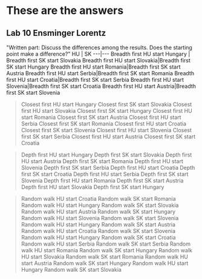 # These are the answers
## Lab 10 Ensminger Lorentz

"Written part: Discuss the differences among the results. Does the starting point make a difference?"
HU | SK
---|---
Breadth first HU start Hungary | Breadth first SK start Slovakia
Breadth first HU start Slovakia|Breadth first SK start Hungary
Breadth first HU start Romania|Breadth first SK start Austria
Breadth first HU start Serbia|Breadth first SK start Romania
Breadth first HU start Croatia|Breadth first SK start Serbia
Breadth first HU start Slovenia|Breadth first SK start Croatia
Breadth first HU start Austria|Breadth first SK start Slovenia


>Closest first HU start Hungary   Closest first SK start Slovakia
  Closest first HU start Slovakia   Closest first SK start Hungary
  Closest first HU start Romania   Closest first SK start Austria
  Closest first HU start Serbia   Closest first SK start Romania
  Closest first HU start Croatia   Closest first SK start Slovenia
  Closest first HU start Slovenia   Closest first SK start Serbia
  Closest first HU start Austria    Closest first SK start Croatia

>Depth first HU start Hungary   Depth first SK start Slovakia
  Depth first HU start Austria    Depth first SK start Romania
  Depth first HU start Slovenia   Depth first SK start Serbia
  Depth first HU start Croatia   Depth first SK start Croatia
  Depth first HU start Serbia   Depth first SK start Slovenia
  Depth first HU start Romania   Depth first SK start Austria
  Depth first HU start Slovakia   Depth first SK start Hungary

>Random walk HU start Croatia   Random walk SK start Romania
  Random walk HU start Hungary   Random walk SK start Slovakia
  Random walk HU start Austria   Random walk SK start Hungary
  Random walk HU start Slovenia   Random walk SK start Slovenia
  Random walk HU start Hungary   Random walk SK start Austria
  Random walk HU start Croatia   Random walk SK start Slovenia
  Random walk HU start Hungary   Random walk SK start Croatia
  Random walk HU start Serbia   Random walk SK start Serbia
  Random walk HU start Romania   Random walk SK start Hungary
  Random walk HU start Slovakia   Random walk SK start Romania
  Random walk HU start Austria   Random walk SK start Hungary
  Random walk HU start Hungary   Random walk SK start Slovakia
